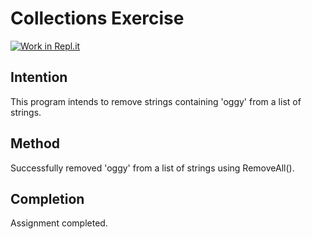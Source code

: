 # Collections Exercise

[![Work in Repl.it](https://classroom.github.com/assets/work-in-replit-14baed9a392b3a25080506f3b7b6d57f295ec2978f6f33ec97e36a161684cbe9.svg)](https://classroom.github.com/online_ide?assignment_repo_id=2970379&assignment_repo_type=AssignmentRepo)

## Intention

This program intends to remove strings containing 'oggy' from a list of strings.

## Method

Successfully removed 'oggy' from a list of strings using RemoveAll().

## Completion

Assignment completed.
